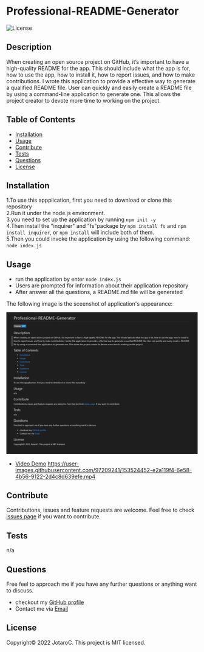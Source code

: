
# Professional-README-Generator
![License](https://img.shields.io/badge/License-MIT-blue.svg)


## Description

When creating an open source project on GitHub, it’s important to have a high-quality README for the app. This should include what the app is for, how to use the app, how to install it, how to report issues, and how to make contributions. I wrote this application to provide a effective way to generate a qualified README file. User can quickly and easily create a README file by using a command-line application to generate one. This allows the project creator to devote more time to working on the project.


## Table of Contents 

- [Installation](#installation)
- [Usage](#usage)
- [Contribute](#contribute)
- [Tests](#tests)
- [Questions](#questions)
- [License](#license)


## Installation

1.To use this appplication, first you need to download or clone this repository<br/>
2.Run it under the node.js environment. <br/>
3.you need to set up the application by running ``npm init -y``<br/>
4.Then install the "inquirer" and "fs"package by ``npm install fs`` and ``npm install inquirer``, or ``npm install`` will include both of them.<br/>
5.Then you could invoke the application by using the following command: ``node index.js``


## Usage
- run the application by enter ``node index.js``
- Users are prompted for information about their application repository
- After answer all the questions, a README.md file will be generated

The following image is the sceenshot of application's appearance:

![screen shot of the website](./assets/screenshot.png)

- [Video Demo](https://calip.io/byIougLA#P89SsjyF)
https://user-images.githubusercontent.com/97209241/153524452-e2a119f4-6e58-4b56-9122-2d4c8d639efe.mp4


## Contribute

Contributions, issues and feature requests are welcome.
Feel free to check [issues page](https://github.com/JotaroC/Professional-README-Generator/issues) if you want to contribute.


## Tests

n/a



## Questions

Free feel to approach me if you have any further questions or anything want to discuss.
- checkout my [GitHub profile](https://github.com/JotaroC)
- Contact me via [Email](mailto:cxz980314@gmail.com)


## License

Copyright© 2022 JotaroC.
This project is MIT licensed.
    
